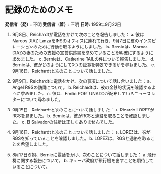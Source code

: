 # 記録のためのメモ

**発信者（発）:** 不明
**受信者（着）:** 不明
**日時:** 1959年9月22日

1. 9月8日、Reichardtが電話をかけて次のことを報告しました：
   a. 彼はMarcos DIAZ LanzaをINSのオフィスに連れて行き、9月7日に彼のインスピレーションのために行動を取るようにしました。
   b. Bernieは、Marcos DIAZの妻のための支援の宣誓供述書を求めていることを明確にするように求めました。
   c. Bernieは、Catherine TAILの件について報告しました。
   d. Bernieは、彼がどのようにして3つの証拠を特定できるかを尋ねました。
   e. 9月16日、Reichardtと次のことについて話しました。

2. 9月9日、Reichardtに電話をかけ、次の事項について話し合いました：
   a. Angel RGSの訪問について。
   b. Reichardtは、彼の金銭的状況を確認するように求めました。
   c. 彼は、Emilio PORTUNADOが配布しているニュースレターについて尋ねました。

3. 9月15日、Reichardtと次のことについて話しました：
   a. Ricardo LOREZがRGSを見ました。
   b. Bernieは、彼がRGSと連絡を取ることを確認しました。
   c. El Salvadorの住所は正しくありませんでした。

4. 9月16日、Reichardtと次のことについて話しました：
   a. LOREZは、彼がRGSを知っていることを確認しました。
   b. LOREZは、RGSと連絡を取ることを希望しました。

5. 8月17日の朝、Bernieに電話をかけ、次のことについて話しました：
   a. 飛行機に関する報告について。
   b. キューバ政府が飛行機を出すことを期待していることについて。